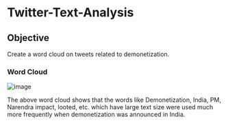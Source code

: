 # Twitter-Text-Analysis
## Objective
Create a word cloud on tweets related to demonetization.
### Word Cloud
![image](https://user-images.githubusercontent.com/52739936/166406116-71240ac0-e88d-496f-ad8f-1faeff5bb8ba.png)

The above word cloud shows that the words like Demonetization, India, PM, Narendra impact, looted, etc. which have large text size were used much more frequently when demonetization was announced in India.
